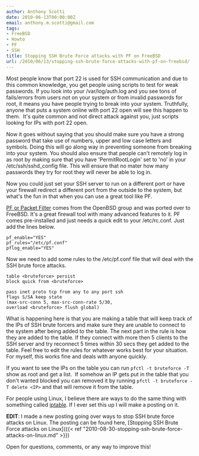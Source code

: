 ```yaml
---
author: Anthony Scotti
date: 2010-06-13T00:00:00Z
email: anthony.m.scotti@gmail.com
tags:
- FreeBSD
- Howto
- PF
- SSH
title: Stopping SSH Brute Force attacks with PF on FreeBSD
url: /2010/06/13/stopping-ssh-brute-force-attacks-with-pf-on-freebsd/
---
```


Most people know that port 22 is used for SSH communication and due to this common knowledge, you get people using scripts to test for weak passwords. If you look into your /var/log/auth.log and you see tons of fails/errors from users not on your system or from invalid passwords for root, it means you have people trying to break into your system. Truthfully, anyone that puts a system online with port 22 open will see this happen to them.  It's quite common and not direct attack against you, just scripts looking for IPs with port 22 open.

Now it goes without saying that you should make sure you have a strong password that take use of numbers, upper and low case letters and symbols. Doing this will go along way in preventing someone from breaking into your system. You should also ensure that people can't remotely log in as root by making sure that you have 'PermitRootLogin' set to 'no' in your /etc/ssh/sshd_config file. This will ensure that no mater how many passwords they try for root they will never be able to log in.

Now you could just set your SSH server to run on a different port or have your firewall redirect a different port from the outside to the system, but what's the fun in that when you can use a great tool like PF.

[PF or Packet Filter](http://openbsd.org/faq/pf/) comes from the OpenBSD group and was ported over to FreeBSD. It's a great firewall tool with many advanced features to it. PF comes pre-installed and just needs a quick edit to your /etc/rc.conf. Just add the lines below.

```
pf_enable="YES"
pf_rules="/etc/pf.conf"
pflog_enable="YES"
```

Now we need to add some rules to the /etc/pf.conf file that will deal with the SSH brute force attacks.
```
table <bruteforce> persist
block quick from <bruteforce>

pass inet proto tcp from any to any port ssh
flags S/SA keep state
(max-src-conn 5, max-src-conn-rate 5/30,
overload <bruteforce> flush global)
```
What is happening here is that you are making a table that will keep track of the IPs of SSH brute forcers and make sure they are unable to connect to the system after being added to the table. The next part in the rule is how they are added to the table. If they connect with more then 5 clients to the SSH server and try reconnect 5 times within 30 secs they get added to the table. Feel free to edit the rules for whatever works best for your situation. For myself, this works fine and deals with anyone quickly.

If you want to see the IPs on the table you can run `pfctl -t bruteforce -T` show as root and get a list.  If somehow an IP gets put in the table that you don't wanted blocked you can removed it by running `pfctl -t bruteforce -T delete <IP>` and that will remove it from the table.

For people using Linux, I believe there are ways to do the same thing with something called [iptable](http://en.wikipedia.org/wiki/Iptables). If I ever set this up I will make a posting on it.

**EDIT**: I made a new posting going over ways to stop SSH brute force attacks on Linux. The posting can be found here, [Stopping SSH Brute Force attacks on Linux]({{< ref  "2010-08-30-stopping-ssh-brute-force-attacks-on-linux.md" >}})

Open for questions, comments, or any way to improve this!
